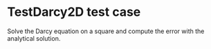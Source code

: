 # TestDarcy2D test case

Solve the Darcy equation on a square and compute the error with the analytical solution.
